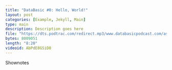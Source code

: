 ```yaml
---
title: "DataBasic #0: Hello, World!"
layout: post
categories: [Example, Jekyll, Main]
type: main
description: Description goes here
file: "https://dts.podtrac.com/redirect.mp3/www.databasicpodcast.com/assets/audio/databasic-e0.mp3"
bytes: 8009051
length: "8:20"
videoid: AbPdE8GSiD8
---
```


Shownotes
